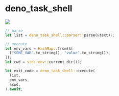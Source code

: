 # deno_task_shell

[![](https://img.shields.io/crates/v/deno_task_shell.svg)](https://crates.io/crates/deno_task_shell)

```rs
// parse
let list = deno_task_shell::parser::parse(&text)?;

// execute
let env_vars = HashMap::from(&[
  ("SOME_VAR".to_string(), "value".to_string()),
]);
let cwd = std::env::current_dir()?;

let exit_code = deno_task_shell::execute(
  list,
  env_vars,
  &cwd,
).await;
```
